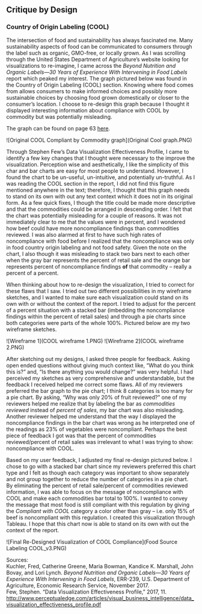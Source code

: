 ## Critique by Design
### Country of Origin Labeling (COOL)

The intersection of food and sustainability has always fascinated me. Many sustainability aspects of food can be communicated to consumers through the label such as organic, GMO-free, or locally grown. As I was scrolling through the United States Department of Agriculture’s website looking for visualizations to re-imagine, I came across the *Beyond Nutrition and Organic Labels—30 Years of Experience With Intervening in Food Labels* report which peaked my interest. The graph pictured below was found in the Country of Origin Labeling (COOL) section. Knowing where food comes from allows consumers to make informed choices and possibly more sustainable choices by choosing food grown domestically or closer to the consumer’s location. I choose to re-design this graph because I thought it displayed interesting information about compliance with COOL by commodity but was potentially misleading.  

The graph can be found on page 63 [here]( https://www.ers.usda.gov/webdocs/publications/85687/err-239.pdf?v=0).  

![Original COOL Compliant by Commodity graph](Original Cool graph.PNG)  

Through Stephen Few’s Data Visualization Effectiveness Profile, I came to identify a few key changes that I thought were necessary to the improve the visualization. Perception wise and aesthetically, I like the simplicity of this char and bar charts are easy for most people to understand. However, I found the chart to be un-useful, un-intuitive, and potentially un-truthful. As I was reading the COOL section in the report, I did not find this figure mentioned anywhere in the text; therefore, I thought that this graph needs to stand on its own with out any text context which it does not in its original form. As a few quick fixes, I though the title could be made more descriptive and that the commodities could be arranged in descending order. I felt that the chart was potentially misleading for a couple of reasons. It was not immediately clear to me that the values were in percent, and I wondered how beef could have more noncompliance findings than commodities reviewed. I was also alarmed at first to have such high rates of noncompliance with food before I realized that the noncompliance was only in food country origin labeling and not food safety. Given the note on the chart, I also though it was misleading to stack two bars next to each other when the gray bar represents the percent of retail sale and the orange bar represents percent of noncompliance findings **of** that commodity – really a percent of a percent.  

When thinking about how to re-design the visualization, I tried to correct for these flaws that I saw. I tried out two different possibilities in my wireframe sketches, and I wanted to make sure each visualization could stand on its own with or without the context of the report. I tried to adjust for the percent of a percent situation with a stacked bar (imbedding the noncompliance findings within the percent of retail sales) and through a pie charts since both categories were parts of the whole 100%. Pictured below are my two wireframe sketches.  

![Wireframe 1](COOL wireframe 1.PNG)  ![Wireframe 2](COOL wireframe 2.PNG)

After sketching out my designs, I asked three people for feedback.  Asking open ended questions without giving much context like, “What do you think this is?” and, “Is there anything you would change?” was very helpful. I had perceived my sketches as very comprehensive and understandable, but the feedback I received helped me correct some flaws. All of my reviewers preferred the bar graph to the pie chart; I think 8 categories is too many for a pie chart. By asking, “Why was only 20% of fruit reviewed?” one of my reviewers helped me realize that by labeling the bar as *commodities reviewed* instead of *percent of sales*, my bar chart was also misleading. Another reviewer helped me understand that the way I displayed the noncompliance findings in the bar chart was wrong as he interpreted one of the readings as 23% of vegetables were noncompliant. Perhaps the best piece of feedback I got was that the percent of commodities reviewed/percent of retail sales was irrelevant to what I was trying to show: noncompliance with COOL.  

Based on my user feedback, I adjusted my final re-design pictured below. I chose to go with a stacked bar chart since my reviewers preferred this chart type and I felt as though each category was important to show separately and not group together to reduce the number of categories in a pie chart. By eliminating the percent of retail sale/percent of commodities reviewed information, I was able to focus on the message of noncompliance with COOL and make each commodities bar total to 100%. I wanted to convey the message that most food is still compliant with this regulation by giving the *Compliant with COOL* category a color other than gray – i.e. only 15% of beef is noncompliant with this regulation. I created this visualization through Tableau. I hope that this chart now is able to stand on its own with out the context of the report.  
 

![Final Re-Designed Visualization of COOL Compliance](Food Source Labeling COOL_v3.PNG)  


Sources:  
Kuchler, Fred, Catherine Greene, Maria Bowman, Kandice K. Marshall, John Bovay, and Lori Lynch. *Beyond Nutrition and Organic Labels—30 Years of Experience With Intervening in Food Labels*, ERR-239, U.S. Department of Agriculture, Economic Research Service, November 2017.  
Few, Stephen. “Data Visualization Effectiveness Profile,” 2017, 11.
http://www.perceptualedge.com/articles/visual_business_intelligence/data_visualization_effectiveness_profile.pdf
